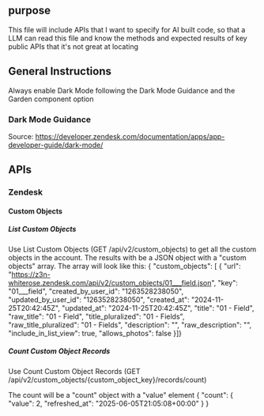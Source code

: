 ## purpose
This file will include APIs that I want to specify for AI built code, so that a LLM can read this file and know the methods and expected results of key public APIs that it's not great at locating


## General Instructions

Always enable Dark Mode following the Dark Mode Guidance and the Garden component option
### Dark Mode Guidance
Source: https://developer.zendesk.com/documentation/apps/app-developer-guide/dark-mode/

## APIs
### Zendesk
#### Custom Objects
##### List Custom Objects
Use List Custom Objects (GET /api/v2/custom_objects) to get all the custom objects in the account.  The results with be a JSON object with a "custom objects" array.  The array will look like this:
{
  "custom_objects": [
    {
      "url": "https://z3n-whiterose.zendesk.com/api/v2/custom_objects/01___field.json",
      "key": "01___field",
      "created_by_user_id": "1263528238050",
      "updated_by_user_id": "1263528238050",
      "created_at": "2024-11-25T20:42:45Z",
      "updated_at": "2024-11-25T20:42:45Z",
      "title": "01 - Field",
      "raw_title": "01 - Field",
      "title_pluralized": "01 - Fields",
      "raw_title_pluralized": "01 - Fields",
      "description": "",
      "raw_description": "",
      "include_in_list_view": true,
      "allows_photos": false
    }]}

##### Count Custom Object Records
Use Count Custom Object Records (GET /api/v2/custom_objects/{custom_object_key}/records/count) 

The count will be a "count" object with a "value" element
{
  "count": {
    "value": 2,
    "refreshed_at": "2025-06-05T21:05:08+00:00"
  }
}
